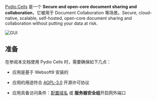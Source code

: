 [Pydio Cells](https://pydio.com/) 是一个 **Secure and open-core document sharing and collaboration**，它被用于 Document Collaboration  等场景。Secure, cloud-native, scalable, self-hosted, open-core document sharing and collaboration without putting your data at risk.


![GUI](http://libs.websoft9.com/Websoft9/DocsPicture/en/cells/cells-gui-websoft9.png)


## 准备

在参阅本文档使用 Pydio Cells 时，需要确保如下几点：

- 应用是基于 Websoft9 安装的

- 应用的用途符合 [AGPL-3.0](https://opensource.org/licenses/AGPL-3.0) 开源许可协议

- 应用具备访问条件：[配置域名](./guide/appsetdomain) 或 **服务器安全组**开启网外端口
